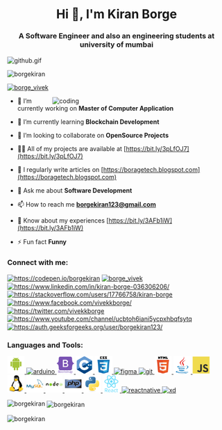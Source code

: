 
<h1 align="center">Hi 👋, I'm Kiran Borge</h1>
<h3 align="center">A Software Engineer and also an engineering students at university of mumbai</h3>
<img align="center" src="https://s4.gifyu.com/images/github.gif" alt="github.gif" border="0" />


<p align="left"> <img src="https://komarev.com/ghpvc/?username=borgekiran&label=Profile%20views&color=0e75b6&style=flat" alt="borgekiran" /> </p>

<p align="left"> <a href="https://twitter.com/vivekborge" target="blank"><img src="https://img.shields.io/twitter/follow/borge_vivek?logo=twitter&style=for-the-badge" alt="borge_vivek" /></a> </p>

<img align="right" alt="coding" width="400" src="https://cdn.dribbble.com/users/1162077/screenshots/3848914/programmer.gif">

- 🔭 I’m currently working on **Master of Computer Application**

- 🌱 I’m currently learning **Blockchain Development**

- 👯 I’m looking to collaborate on **OpenSource Projects**

- 👨‍💻 All of my projects are available at [https://bit.ly/3pLfOJ7](https://bit.ly/3pLfOJ7)

- 📝 I regularly write articles on [https://boragetech.blogspot.com](https://boragetech.blogspot.com)

- 💬 Ask me about **Software Development**

- 📫 How to reach me **borgekiran123@gmail.com**

- 📄 Know about my experiences [https://bit.ly/3AFb1iW](https://bit.ly/3AFb1iW)

- ⚡ Fun fact **Funny**

<h3 align="left">Connect with me:</h3>
<p align="left">
<a href="https://codepen.io/https://codepen.io/borgekiran" target="blank"><img align="center" src="https://raw.githubusercontent.com/rahuldkjain/github-profile-readme-generator/master/src/images/icons/Social/codepen.svg" alt="https://codepen.io/borgekiran" height="30" width="40" /></a>
<a href="https://twitter.com/borge_vivek" target="blank"><img align="center" src="https://raw.githubusercontent.com/rahuldkjain/github-profile-readme-generator/master/src/images/icons/Social/twitter.svg" alt="borge_vivek" height="30" width="40" /></a>
<a href="https://linkedin.com/in/https://www.linkedin.com/in/kiran-borge-036306206/" target="blank"><img align="center" src="https://raw.githubusercontent.com/rahuldkjain/github-profile-readme-generator/master/src/images/icons/Social/linked-in-alt.svg" alt="https://www.linkedin.com/in/kiran-borge-036306206/" height="30" width="40" /></a>
<a href="https://stackoverflow.com/users/https://stackoverflow.com/users/17766758/kiran-borge" target="blank"><img align="center" src="https://raw.githubusercontent.com/rahuldkjain/github-profile-readme-generator/master/src/images/icons/Social/stack-overflow.svg" alt="https://stackoverflow.com/users/17766758/kiran-borge" height="30" width="40" /></a>
<a href="https://fb.com/https://www.facebook.com/vivekkborge/" target="blank"><img align="center" src="https://raw.githubusercontent.com/rahuldkjain/github-profile-readme-generator/master/src/images/icons/Social/facebook.svg" alt="https://www.facebook.com/vivekkborge/" height="30" width="40" /></a>
<a href="https://instagram.com/https://twitter.com/vivekkborge" target="blank"><img align="center" src="https://raw.githubusercontent.com/rahuldkjain/github-profile-readme-generator/master/src/images/icons/Social/instagram.svg" alt="https://twitter.com/vivekkborge" height="30" width="40" /></a>
<a href="https://www.youtube.com/c/https://www.youtube.com/channel/ucbtoh6iani5ycpxhbqfsytq" target="blank"><img align="center" src="https://raw.githubusercontent.com/rahuldkjain/github-profile-readme-generator/master/src/images/icons/Social/youtube.svg" alt="https://www.youtube.com/channel/ucbtoh6iani5ycpxhbqfsytq" height="30" width="40" /></a>
<a href="https://auth.geeksforgeeks.org/user/https://auth.geeksforgeeks.org/user/borgekiran123/" target="blank"><img align="center" src="https://raw.githubusercontent.com/rahuldkjain/github-profile-readme-generator/master/src/images/icons/Social/geeks-for-geeks.svg" alt="https://auth.geeksforgeeks.org/user/borgekiran123/" height="30" width="40" /></a>
</p>

<h3 align="left">Languages and Tools:</h3>
<p align="left"> <a href="https://developer.android.com" target="_blank" rel="noreferrer"> <img src="https://raw.githubusercontent.com/devicons/devicon/master/icons/android/android-original-wordmark.svg" alt="android" width="40" height="40"/> </a> <a href="https://www.arduino.cc/" target="_blank" rel="noreferrer"> <img src="https://cdn.worldvectorlogo.com/logos/arduino-1.svg" alt="arduino" width="40" height="40"/> </a> <a href="https://getbootstrap.com" target="_blank" rel="noreferrer"> <img src="https://raw.githubusercontent.com/devicons/devicon/master/icons/bootstrap/bootstrap-plain-wordmark.svg" alt="bootstrap" width="40" height="40"/> </a> <a href="https://www.w3schools.com/cpp/" target="_blank" rel="noreferrer"> <img src="https://raw.githubusercontent.com/devicons/devicon/master/icons/cplusplus/cplusplus-original.svg" alt="cplusplus" width="40" height="40"/> </a> <a href="https://www.w3schools.com/css/" target="_blank" rel="noreferrer"> <img src="https://raw.githubusercontent.com/devicons/devicon/master/icons/css3/css3-original-wordmark.svg" alt="css3" width="40" height="40"/> </a> <a href="https://www.figma.com/" target="_blank" rel="noreferrer"> <img src="https://www.vectorlogo.zone/logos/figma/figma-icon.svg" alt="figma" width="40" height="40"/> </a> <a href="https://git-scm.com/" target="_blank" rel="noreferrer"> <img src="https://www.vectorlogo.zone/logos/git-scm/git-scm-icon.svg" alt="git" width="40" height="40"/> </a> <a href="https://www.w3.org/html/" target="_blank" rel="noreferrer"> <img src="https://raw.githubusercontent.com/devicons/devicon/master/icons/html5/html5-original-wordmark.svg" alt="html5" width="40" height="40"/> </a> <a href="https://www.java.com" target="_blank" rel="noreferrer"> <img src="https://raw.githubusercontent.com/devicons/devicon/master/icons/java/java-original.svg" alt="java" width="40" height="40"/> </a> <a href="https://developer.mozilla.org/en-US/docs/Web/JavaScript" target="_blank" rel="noreferrer"> <img src="https://raw.githubusercontent.com/devicons/devicon/master/icons/javascript/javascript-original.svg" alt="javascript" width="40" height="40"/> </a> <a href="https://www.linux.org/" target="_blank" rel="noreferrer"> <img src="https://raw.githubusercontent.com/devicons/devicon/master/icons/linux/linux-original.svg" alt="linux" width="40" height="40"/> </a> <a href="https://www.mysql.com/" target="_blank" rel="noreferrer"> <img src="https://raw.githubusercontent.com/devicons/devicon/master/icons/mysql/mysql-original-wordmark.svg" alt="mysql" width="40" height="40"/> </a> <a href="https://nodejs.org" target="_blank" rel="noreferrer"> <img src="https://raw.githubusercontent.com/devicons/devicon/master/icons/nodejs/nodejs-original-wordmark.svg" alt="nodejs" width="40" height="40"/> </a> <a href="https://www.php.net" target="_blank" rel="noreferrer"> <img src="https://raw.githubusercontent.com/devicons/devicon/master/icons/php/php-original.svg" alt="php" width="40" height="40"/> </a> <a href="https://www.python.org" target="_blank" rel="noreferrer"> <img src="https://raw.githubusercontent.com/devicons/devicon/master/icons/python/python-original.svg" alt="python" width="40" height="40"/> </a> <a href="https://reactjs.org/" target="_blank" rel="noreferrer"> <img src="https://raw.githubusercontent.com/devicons/devicon/master/icons/react/react-original-wordmark.svg" alt="react" width="40" height="40"/> </a> <a href="https://reactnative.dev/" target="_blank" rel="noreferrer"> <img src="https://reactnative.dev/img/header_logo.svg" alt="reactnative" width="40" height="40"/> </a> <a href="https://www.adobe.com/products/xd.html" target="_blank" rel="noreferrer"> <img src="https://cdn.worldvectorlogo.com/logos/adobe-xd.svg" alt="xd" width="40" height="40"/> </a> </p>

<p><img align="left" src="https://github-readme-stats.vercel.app/api/top-langs?username=borgekiran&show_icons=true&locale=en&layout=compact" alt="borgekiran" /></p>

<p>&nbsp;<img align="center" src="https://github-readme-stats.vercel.app/api?username=borgekiran&show_icons=true&locale=en" alt="borgekiran" /></p>

<p><img align="center" src="https://github-readme-streak-stats.herokuapp.com/?user=borgekiran&" alt="borgekiran" /></p>
